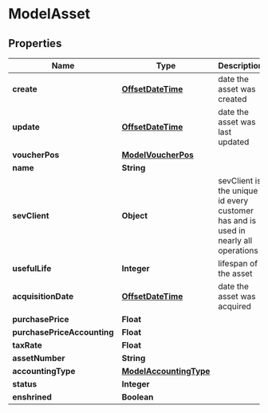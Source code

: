 # ModelAsset

## Properties
Name | Type | Description | Notes
------------ | ------------- | ------------- | -------------
**create** | [**OffsetDateTime**](OffsetDateTime.md) | date the asset was created |  [optional]
**update** | [**OffsetDateTime**](OffsetDateTime.md) | date the asset was last updated |  [optional]
**voucherPos** | [**ModelVoucherPos**](ModelVoucherPos.md) |  |  [optional]
**name** | **String** |  |  [optional]
**sevClient** | **Object** | sevClient is the unique id every customer has and is used in nearly all operations |  [optional]
**usefulLife** | **Integer** | lifespan of the asset |  [optional]
**acquisitionDate** | [**OffsetDateTime**](OffsetDateTime.md) | date the asset was acquired |  [optional]
**purchasePrice** | **Float** |  |  [optional]
**purchasePriceAccounting** | **Float** |  |  [optional]
**taxRate** | **Float** |  |  [optional]
**assetNumber** | **String** |  |  [optional]
**accountingType** | [**ModelAccountingType**](ModelAccountingType.md) |  |  [optional]
**status** | **Integer** |  |  [optional]
**enshrined** | **Boolean** |  |  [optional]
